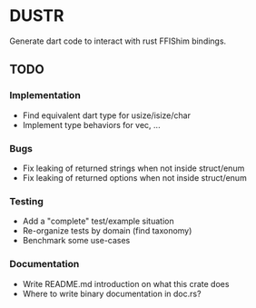 # DUSTR

Generate dart code to interact with rust FFIShim bindings.

## TODO

### Implementation

 - Find equivalent dart type for usize/isize/char
 - Implement type behaviors for vec, ...

### Bugs

 - Fix leaking of returned strings when not inside struct/enum
 - Fix leaking of returned options when not inside struct/enum

### Testing

 - Add a "complete" test/example situation
 - Re-organize tests by domain (find taxonomy)
 - Benchmark some use-cases

### Documentation

 - Write README.md introduction on what this crate does
 - Where to write binary documentation in doc.rs?
